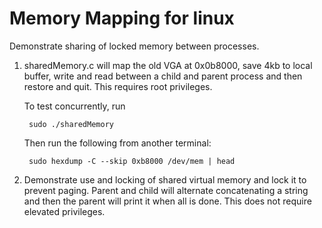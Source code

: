 # Memory Mapping for linux

Demonstrate sharing of locked memory between processes.

1. sharedMemory.c will map the old VGA at 0x0b8000, save 4kb to local buffer, write and read between a child and parent process and then restore and quit. This requires root privileges.

    To test concurrently, run 
    
        sudo ./sharedMemory 

    Then run the following from another terminal:
    
        sudo hexdump -C --skip 0xb8000 /dev/mem | head

2. Demonstrate use and locking of shared virtual memory and lock it to prevent paging. Parent and child will alternate concatenating a string and then the parent will print it when all is done. This does not require elevated privileges.
   
